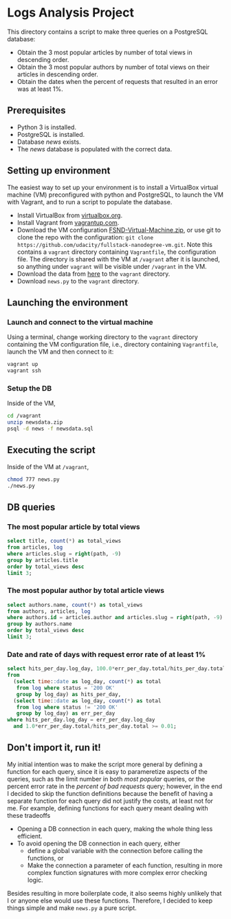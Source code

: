# Logs Analysis Project

This directory contains a script to make three queries on a PostgreSQL database:

* Obtain the 3 most popular articles by number of total views in descending order.
* Obtain the 3 most popular authors by number of total views on their articles in
  descending order.
* Obtain the dates when the percent of requests that resulted in an error was at
  least 1%.

## Prerequisites

* Python 3 is installed.
* PostgreSQL is installed.
* Database *news* exists.
* The *news* database is populated with the correct data.

## Setting up environment

The easiest way to set up your environment is to install a VirtualBox virtual machine
(VM) preconfigured with python and PostgreSQL, to launch the VM with Vagrant, and to
run a script to populate the database.

* Install VirtualBox from [virtualbox.org][1].
* Install Vagrant from [vagrantup.com][2].
* Download the VM configuration [FSND-Virtual-Machine.zip][3], or use git to clone
  the repo with the configuration:
  `git clone https://github.com/udacity/fullstack-nanodegree-vm.git`. Note this
  contains a `vagrant` directory containing `Vagrantfile`, the configuration file.
  The directory is shared with the VM at `/vagrant` after it is launched, so anything
  under `vagrant` will be visible under `/vagrant` in the VM.
* Download the data from [here][4] to the `vagrant` directory.
* Download `news.py` to the `vagrant` directory.

## Launching the environment

### Launch and connect to the virtual machine

Using a terminal, change working directory to the `vagrant` directory containing the
VM configuration file, i.e., directory containing `Vagrantfile`, launch the VM and then
connect to it:

```bash
vagrant up
vagrant ssh
```

### Setup the DB

Inside of the VM,

```bash
cd /vagrant
unzip newsdata.zip
psql -d news -f newsdata.sql
```

## Executing the script

Inside of the VM at `/vagrant`,

```bash
chmod 777 news.py
./news.py
```

## DB queries

### The most popular article by total views

```sql
select title, count(*) as total_views
from articles, log
where articles.slug = right(path, -9)
group by articles.title
order by total_views desc
limit 3;
```

### The most popular author by total article views

```sql
select authors.name, count(*) as total_views
from authors, articles, log
where authors.id = articles.author and articles.slug = right(path, -9)
group by authors.name
order by total_views desc
limit 3;
```

### Date and rate of days with request error rate of at least 1%

```sql
select hits_per_day.log_day, 100.0*err_per_day.total/hits_per_day.total as err_percent
from
  (select time::date as log_day, count(*) as total
   from log where status = '200 OK'
   group by log_day) as hits_per_day,
  (select time::date as log_day, count(*) as total
   from log where status != '200 OK'
   group by log_day) as err_per_day
where hits_per_day.log_day = err_per_day.log_day
  and 1.0*err_per_day.total/hits_per_day.total >= 0.01;
```

## Don't import it, run it!

My initial intention was to make the script more general by defining a function for
each query, since it is easy to parameretize aspects of the queries, such as the
limit number in both *most popular* queries, or the percent error rate in the
*percent of bad requests* query; however, in the end I decided to skip the function
definitions because the benefit of having a separate function for each query did not
justify the costs, at least not for me. For example, defining functions for each
query meant dealing with these tradeoffs

* Opening a DB connection in each query, making the whole thing less efficient.
* To avoid opening the DB connection in each query, either
  * define a global variable with the connection before calling the functions, or
  * Make the connection a parameter of each function, resulting in more complex
    function signatures with more complex error checking logic.

Besides resulting in more boilerplate code, it also seems highly unlikely that I or
anyone else would use these functions. Therefore, I decided to keep things simple and
make `news.py` a pure script.


[1]: https://www.virtualbox.org/wiki/Downloads
[2]: https://www.vagrantup.com/downloads.html
[3]: https://d17h27t6h515a5.cloudfront.net/topher/2017/May/59125904_fsnd-virtual-machine/fsnd-virtual-machine.zip
[4]: https://d17h27t6h515a5.cloudfront.net/topher/2016/August/57b5f748_newsdata/newsdata.zip
